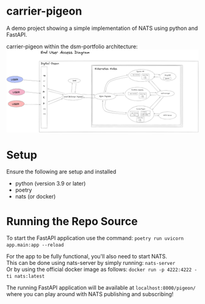# carrier-pigeon
A demo project showing a simple implementation of NATS using python and FastAPI.

carrier-pigeon within the dsm-portfolio architecture:
![dsm0014-digital-ocean-kubernetes-architecture](/docs/dsm22-end-user-diagram.png?raw=true "Digital Ocean Architecture")

# Setup
Ensure the following are setup and installed
 - python (version 3.9 or later)
 - poetry
 - nats (or docker)

# Running the Repo Source
To start the FastAPI application use the command:
`poetry run uvicorn app.main:app --reload`

For the app to be fully functional, you'll also need to 
start NATS.<br>This can be done using nats-server by simply running:
`nats-server`<br>
Or by using the official docker image as follows: 
`docker run -p 4222:4222 -ti nats:latest`

The running FastAPI application will be available at 
`localhost:8000/pigeon/` where you can play around with 
NATS publishing and subscribing!
